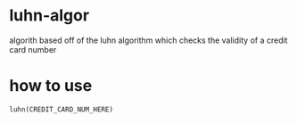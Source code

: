 # luhn-algor

algorith based off of the luhn algorithm which checks the validity of a credit card number


# how to use
```
luhn(CREDIT_CARD_NUM_HERE)
```
